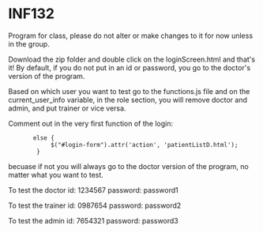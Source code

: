 # INF132 
Program for class, please do not alter or make changes to it for now unless in the group.

Download the zip folder and double click on the loginScreen.html and that's it!
By default, if you do not put in an id or password, you go to the doctor's version of the program.

Based on which user you want to test go to the functions.js file and on the current_user_info variable, in the role section, you will remove doctor and admin, and put trainer or vice versa.

Comment out in the very first function of the login:

		   else {
		    	$("#login-form").attr('action', 'patientListD.html'); 
		    }
			
becuase if not you will always go to the doctor version of the program, no matter what you want to test.

To test the doctor
id: 1234567
password: password1

To test the trainer
id: 0987654
password: password2

To test the admin
id: 7654321
password: password3



